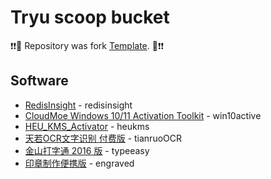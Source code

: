 # Tryu scoop bucket

❗❗🎉 Repository was fork [Template](https://github.com/Ash258/GenericBucket/edit/master/README.md).  🎉❗❗

## Software

* [RedisInsight](https://redis.com/redis-enterprise/redis-insight/) - redisinsight
* [CloudMoe Windows 10/11 Activation Toolkit](https://cmwtat.cloudmoe.com) - win10active
* [HEU_KMS_Activator](https://github.com/zbezj/HEU_KMS_Activator) - heukms
* [天若OCR文字识别 付费版](https://ocr.tianruo.net/) - tianruoOCR
* [金山打字通 2016 版](https://www.51dzt.com/rubik/?_position=51dzt) - typeeasy
* [印章制作便携版](https://www.kzwr.com/kzwrfs?fid=b91b9b92c550kdv8oe.7z) - engraved
